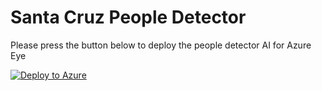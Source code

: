 # Santa Cruz People Detector

Please press the button below to deploy the people detector AI for Azure Eye


[![Deploy to Azure](https://aka.ms/deploytoazurebutton)](https://portal.azure.com/#create/Microsoft.Template/uri/https%3A%2F%2Funifiededgescenariostest.blob.core.windows.net%2Ftest%2Fsubscrption-level-6.json)


